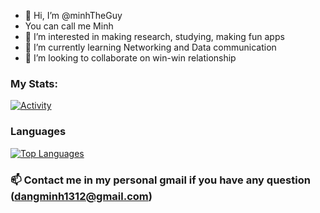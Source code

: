 - 👋 Hi, I’m @minhTheGuy
- You can call me Minh
- 👀 I’m interested in making research, studying, making fun apps
- 🌱 I’m currently learning Networking and Data communication
- 💞️ I’m looking to collaborate on win-win relationship


<!---
minhTheGuy/minhTheGuy is a ✨ special ✨ repository because its `README.md` (this file) appears on your GitHub profile.
You can click the Preview link to take a look at your changes.
--->
### My Stats:
[![Activity](https://github-readme-stats.vercel.app/api?username=minhTheGuy&count_private=true&show_icons=true&include_all_commits=true&theme=vue-dark&custom_title=Activity)](https://github.com/anuraghazra/github-readme-stats)
### Languages
[![Top Languages](https://github-readme-stats.vercel.app/api/top-langs/?username=minhTheGuy&theme=vue-dark&custom_title=Languages&layout=compact)](https://github.com/anuraghazra/github-readme-stats)
### 📫 Contact me in my personal gmail if you have any question (dangminh1312@gmail.com)
